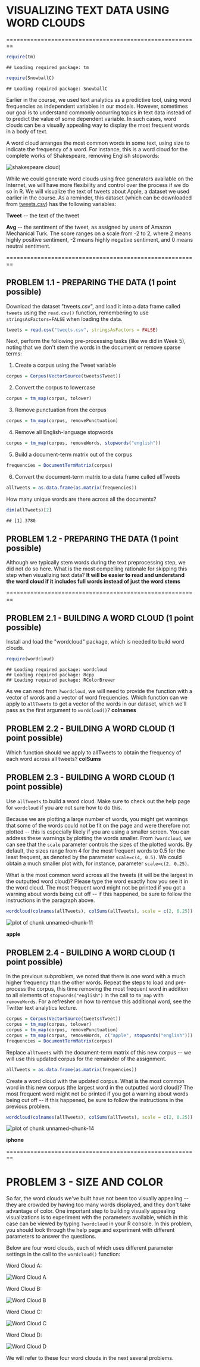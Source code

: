 # VISUALIZING TEXT DATA USING WORD CLOUDS
========================================================


```r
require(tm)
```

```
## Loading required package: tm
```

```r
require(SnowballC)
```

```
## Loading required package: SnowballC
```


Earlier in the course, we used text analytics as a predictive tool, using word frequencies as independent variables in our models. However, sometimes our goal is to understand commonly occurring topics in text data instead of to predict the value of some dependent variable. In such cases, word clouds can be a visually appealing way to display the most frequent words in a body of text.

A word cloud arranges the most common words in some text, using size to indicate the frequency of a word. For instance, this is a word cloud for the complete works of Shakespeare, removing English stopwords:

![shakespeare cloud](./shakespeare.png))

While we could generate word clouds using free generators available on the Internet, we will have more flexibility and control over the process if we do so in R. We will visualize the text of tweets about Apple, a dataset we used earlier in the course. As a reminder, this dataset (which can be downloaded from [tweets.csv](https://courses.edx.org/c4x/MITx/15.071x/asset/tweets.csv)) has the following variables:

__Tweet__ -- the text of the tweet

__Avg__ -- the sentiment of the tweet, as assigned by users of Amazon Mechanical Turk. The score ranges on a scale from -2 to 2, where 2 means highly positive sentiment, -2 means highly negative sentiment, and 0 means neutral sentiment.

========================================================
## PROBLEM 1.1 - PREPARING THE DATA  (1 point possible)
Download the dataset "tweets.csv", and load it into a data frame called `tweets` using the `read.csv()` function, remembering to use `stringsAsFactors=FALSE` when loading the data.


```r
tweets = read.csv("tweets.csv", stringsAsFactors = FALSE)
```


Next, perform the following pre-processing tasks (like we did in Week 5), noting that we don't stem the words in the document or remove sparse terms:

1) Create a corpus using the Tweet variable

```r
corpus = Corpus(VectorSource(tweets$Tweet))
```


2) Convert the corpus to lowercase

```r
corpus = tm_map(corpus, tolower)
```


3) Remove punctuation from the corpus

```r
corpus = tm_map(corpus, removePunctuation)
```


4) Remove all English-language stopwords

```r
corpus = tm_map(corpus, removeWords, stopwords("english"))
```


5) Build a document-term matrix out of the corpus

```r
frequencies = DocumentTermMatrix(corpus)
```


6) Convert the document-term matrix to a data frame called allTweets

```r
allTweets = as.data.frame(as.matrix(frequencies))
```


How many unique words are there across all the documents? 

```r
dim(allTweets)[2]
```

```
## [1] 3780
```


## PROBLEM 1.2 - PREPARING THE DATA  (1 point possible)
Although we typically stem words during the text preprocessing step, we did not do so here. What is the most compelling rationale for skipping this step when visualizing text data?
**It will be easier to read and understand the word cloud if it includes full words instead of just the word stems**

========================================================
## PROBLEM 2.1 - BUILDING A WORD CLOUD  (1 point possible)
Install and load the "wordcloud" package, which is needed to build word clouds.

```r
require(wordcloud)
```

```
## Loading required package: wordcloud
## Loading required package: Rcpp
## Loading required package: RColorBrewer
```


As we can read from `?wordcloud`, we will need to provide the function with a vector of words and a vector of word frequencies. Which function can we apply to `allTweets` to get a vector of the words in our dataset, which we'll pass as the first argument to `wordcloud()`?
**colnames**

## PROBLEM 2.2 - BUILDING A WORD CLOUD  (1 point possible)
Which function should we apply to allTweets to obtain the frequency of each word across all tweets?
**colSums**

## PROBLEM 2.3 - BUILDING A WORD CLOUD  (1 point possible)
Use `allTweets` to build a word cloud. Make sure to check out the help page for `wordcloud` if you are not sure how to do this.

Because we are plotting a large number of words, you might get warnings that some of the words could not be fit on the page and were therefore not plotted -- this is especially likely if you are using a smaller screen. You can address these warnings by plotting the words smaller. From `?wordcloud`, we can see that the `scale` parameter controls the sizes of the plotted words. By default, the sizes range from 4 for the most frequent words to 0.5 for the least frequent, as denoted by the parameter `scale=c(4, 0.5)`. We could obtain a much smaller plot with, for instance, parameter `scale=c(2, 0.25)`.

What is the most common word across all the tweets (it will be the largest in the outputted word cloud)? Please type the word exactly how you see it in the word cloud. The most frequent word might not be printed if you got a warning about words being cut off -- if this happened, be sure to follow the instructions in the paragraph above.


```r
wordcloud(colnames(allTweets), colSums(allTweets), scale = c(2, 0.25))
```

![plot of chunk unnamed-chunk-11](figure/unnamed-chunk-11.png) 

**apple**

## PROBLEM 2.4 - BUILDING A WORD CLOUD  (1 point possible)
In the previous subproblem, we noted that there is one word with a much higher frequency than the other words. Repeat the steps to load and pre-process the corpus, this time removing the most frequent word in addition to all elements of `stopwords("english")` in the call to `tm_map` with `removeWords`. For a refresher on how to remove this additional word, see the Twitter text analytics lecture.

```r
corpus = Corpus(VectorSource(tweets$Tweet))
corpus = tm_map(corpus, tolower)
corpus = tm_map(corpus, removePunctuation)
corpus = tm_map(corpus, removeWords, c("apple", stopwords("english")))
frequencies = DocumentTermMatrix(corpus)
```


Replace `allTweets` with the document-term matrix of this new corpus -- we will use this updated corpus for the remainder of the assignment.

```r
allTweets = as.data.frame(as.matrix(frequencies))
```


Create a word cloud with the updated corpus. What is the most common word in this new corpus (the largest word in the outputted word cloud)? The most frequent word might not be printed if you got a warning about words being cut off -- if this happened, be sure to follow the instructions in the previous problem.

```r
wordcloud(colnames(allTweets), colSums(allTweets), scale = c(2, 0.25))
```

![plot of chunk unnamed-chunk-14](figure/unnamed-chunk-14.png) 

**iphone**

========================================================
# PROBLEM 3 - SIZE AND COLOR

So far, the word clouds we've built have not been too visually appealing -- they are crowded by having too many words displayed, and they don't take advantage of color. One important step to building visually appealing visualizations is to experiment with the parameters available, which in this case can be viewed by typing `?wordcloud` in your R console. In this problem, you should look through the help page and experiment with different parameters to answer the questions.

Below are four word clouds, each of which uses different parameter settings in the call to the `wordcloud()` function:

Word Cloud A:

![Word Cloud A](./wordcloudA.png)

Word Cloud B:

![Word Cloud B](./wordcloudB.png)

Word Cloud C:

![Word Cloud C](./wordcloudC.png)

Word Cloud D:

![Word Cloud D](./wordcloudD.png)

We will refer to these four word clouds in the next several problems.
